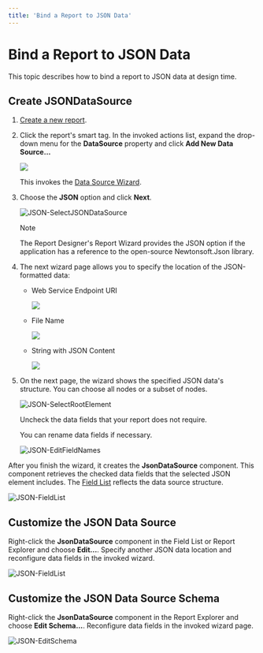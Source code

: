 ```yaml
---
title: 'Bind a Report to JSON Data'
---
```


# Bind a Report to JSON Data

This topic describes how to bind a report to JSON data at design time.

## Create JSONDataSource

1. [Create a new report](../add-new-reports.md).

2. Click the report's smart tag. In the invoked actions list, expand the drop-down menu for the **DataSource** property and click **Add New Data Source...**
	
	![](../../../../images/eurd-win-report-smart-tag-add-new-data-source.png)

    This invokes the [Data Source Wizard](../report-designer-tools/data-source-wizard.md).

3. Choose the **JSON** option and click **Next**.
	
	![JSON-SelectJSONDataSource](../../../../images/eurd-win-JSON-SelectJSONDataSource.png)

    > [!Note]
    > The Report Designer's Report Wizard provides the JSON option if the application has a reference to the open-source Newtonsoft.Json library.

4. The next wizard page allows you to specify the location of the JSON-formatted data:

    - Web Service Endpoint URI

        ![](../../../../images/eurd-win-JSON-URISource.png)

    - File Name

        ![](../../../../images/eurd-win-JSON-File.png)

    - String with JSON Content

        ![](../../../../images/eurd-win-JSON-String.png) 

5. On the next page, the wizard shows the specified JSON data's structure. You can choose all nodes or a subset of nodes.

    ![JSON-SelectRootElement](../../../../images/eurd-win-JSON-SelectRootElement.png)

    Uncheck the data fields that your report does not require.

    You can rename data fields if necessary.

    ![JSON-EditFieldNames](../../../../images/eurd-win-JSON-EditFieldNames.png)


After you finish the wizard, it creates the **JsonDataSource** component. This component retrieves the checked data fields that the selected JSON element includes. The [Field List](..\report-designer-tools\ui-panels\field-list.md) reflects the data source structure.
 
![JSON-FieldList](../../../../images/eurd-win-JSON-FieldList.png)


## Customize the JSON Data Source

Right-click the **JsonDataSource** component in the Field List or Report Explorer and choose **Edit...**. Specify another JSON data location and reconfigure data fields in the invoked wizard.

![JSON-FieldList](../../../../images/eurd-win-JSON-Edit.png)


## Customize the JSON Data Source Schema

Right-click the **JsonDataSource** component in the Report Explorer and choose **Edit Schema...**. Reconfigure data fields in the invoked wizard page.

![JSON-EditSchema](../../../../images/eurd-win-JSON-EditSchema.png)

